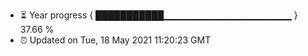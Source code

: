 - ⏳ Year progress { ███████████▁▁▁▁▁▁▁▁▁▁▁▁▁▁▁▁▁▁▁ } 37.66 %
- ⏰ Updated on Tue, 18 May 2021 11:20:23 GMT

